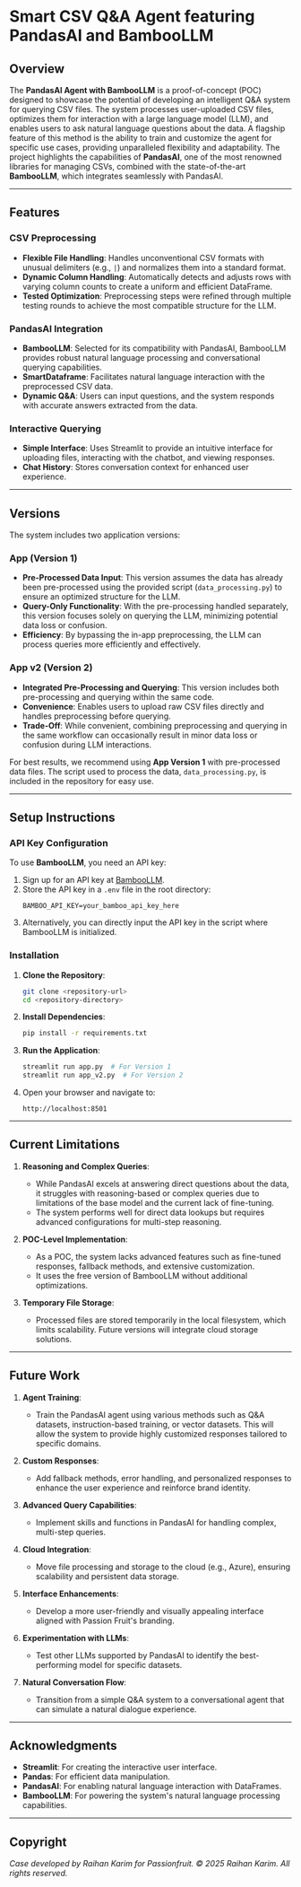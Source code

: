 # Smart CSV Q&A Agent featuring PandasAI and BambooLLM

## Overview
The **PandasAI Agent with BambooLLM** is a proof-of-concept (POC) designed to showcase the potential of developing an intelligent Q&A system for querying CSV files. The system processes user-uploaded CSV files, optimizes them for interaction with a large language model (LLM), and enables users to ask natural language questions about the data. A flagship feature of this method is the ability to train and customize the agent for specific use cases, providing unparalleled flexibility and adaptability. The project highlights the capabilities of **PandasAI**, one of the most renowned libraries for managing CSVs, combined with the state-of-the-art **BambooLLM**, which integrates seamlessly with PandasAI.

---

## Features

### CSV Preprocessing
- **Flexible File Handling**: Handles unconventional CSV formats with unusual delimiters (e.g., `|`) and normalizes them into a standard format.
- **Dynamic Column Handling**: Automatically detects and adjusts rows with varying column counts to create a uniform and efficient DataFrame.
- **Tested Optimization**: Preprocessing steps were refined through multiple testing rounds to achieve the most compatible structure for the LLM.

### PandasAI Integration
- **BambooLLM**: Selected for its compatibility with PandasAI, BambooLLM provides robust natural language processing and conversational querying capabilities.
- **SmartDataframe**: Facilitates natural language interaction with the preprocessed CSV data.
- **Dynamic Q&A**: Users can input questions, and the system responds with accurate answers extracted from the data.

### Interactive Querying
- **Simple Interface**: Uses Streamlit to provide an intuitive interface for uploading files, interacting with the chatbot, and viewing responses.
- **Chat History**: Stores conversation context for enhanced user experience.

---

## Versions

The system includes two application versions:

### App (Version 1)
- **Pre-Processed Data Input**: This version assumes the data has already been pre-processed using the provided script (`data_processing.py`) to ensure an optimized structure for the LLM.
- **Query-Only Functionality**: With the pre-processing handled separately, this version focuses solely on querying the LLM, minimizing potential data loss or confusion.
- **Efficiency**: By bypassing the in-app preprocessing, the LLM can process queries more efficiently and effectively.

### App v2 (Version 2)
- **Integrated Pre-Processing and Querying**: This version includes both pre-processing and querying within the same code.
- **Convenience**: Enables users to upload raw CSV files directly and handles preprocessing before querying.
- **Trade-Off**: While convenient, combining preprocessing and querying in the same workflow can occasionally result in minor data loss or confusion during LLM interactions.

For best results, we recommend using **App Version 1** with pre-processed data files. The script used to process the data, `data_processing.py`, is included in the repository for easy use.

---

## Setup Instructions

### API Key Configuration
To use **BambooLLM**, you need an API key:
1. Sign up for an API key at [BambooLLM](https://pandabi.ai).
2. Store the API key in a `.env` file in the root directory:
   ```env
   BAMBOO_API_KEY=your_bamboo_api_key_here
   ```
3. Alternatively, you can directly input the API key in the script where BambooLLM is initialized.

### Installation
1. **Clone the Repository**:
   ```bash
   git clone <repository-url>
   cd <repository-directory>
   ```

2. **Install Dependencies**:
   ```bash
   pip install -r requirements.txt
   ```

3. **Run the Application**:
   ```bash
   streamlit run app.py  # For Version 1
   streamlit run app_v2.py  # For Version 2
   ```

4. Open your browser and navigate to:
   ```
   http://localhost:8501
   ```

---

## Current Limitations
1. **Reasoning and Complex Queries**:
   - While PandasAI excels at answering direct questions about the data, it struggles with reasoning-based or complex queries due to limitations of the base model and the current lack of fine-tuning.
   - The system performs well for direct data lookups but requires advanced configurations for multi-step reasoning.

2. **POC-Level Implementation**:
   - As a POC, the system lacks advanced features such as fine-tuned responses, fallback methods, and extensive customization.
   - It uses the free version of BambooLLM without additional optimizations.

3. **Temporary File Storage**:
   - Processed files are stored temporarily in the local filesystem, which limits scalability. Future versions will integrate cloud storage solutions.

---

## Future Work

1. **Agent Training**:
   - Train the PandasAI agent using various methods such as Q&A datasets, instruction-based training, or vector datasets. This will allow the system to provide highly customized responses tailored to specific domains.

2. **Custom Responses**:
   - Add fallback methods, error handling, and personalized responses to enhance the user experience and reinforce brand identity.

3. **Advanced Query Capabilities**:
   - Implement skills and functions in PandasAI for handling complex, multi-step queries.

4. **Cloud Integration**:
   - Move file processing and storage to the cloud (e.g., Azure), ensuring scalability and persistent data storage.

5. **Interface Enhancements**:
   - Develop a more user-friendly and visually appealing interface aligned with Passion Fruit's branding.

6. **Experimentation with LLMs**:
   - Test other LLMs supported by PandasAI to identify the best-performing model for specific datasets.

7. **Natural Conversation Flow**:
   - Transition from a simple Q&A system to a conversational agent that can simulate a natural dialogue experience.

---

## Acknowledgments
- **Streamlit**: For creating the interactive user interface.
- **Pandas**: For efficient data manipulation.
- **PandasAI**: For enabling natural language interaction with DataFrames.
- **BambooLLM**: For powering the system's natural language processing capabilities.

---

## Copyright

*Case developed by Raihan Karim for Passionfruit. © 2025 Raihan Karim. All rights reserved.*
